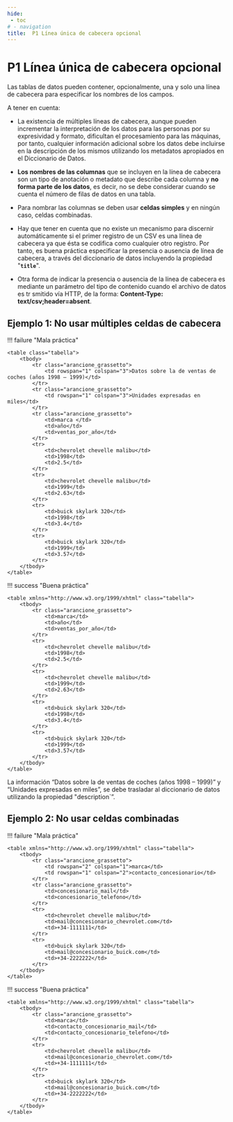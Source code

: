 ```yaml
---
hide:
 - toc
# - navigation
title:  P1 Línea única de cabecera opcional
---
```

# P1 Línea única de cabecera opcional

Las tablas de datos pueden contener, opcionalmente, una y solo una línea de cabecera para especificar los nombres de los campos.

A tener en cuenta:

- La existencia de múltiples líneas de cabecera, aunque pueden incrementar la interpretación de los datos para las personas por su expresividad y formato, dificultan el procesamiento para  las máquinas, por tanto, cualquier información adicional sobre los datos debe incluirse en la descripción de los mismos utilizando los metadatos apropiados en el Diccionario de Datos.

- **Los nombres de las columnas** que se incluyen en la línea de cabecera son un tipo de anotación o metadato que describe cada columna y **no forma parte de los datos**, es decir, no se debe considerar cuando se cuenta el número de filas de datos en una tabla.

- Para nombrar las columnas se deben usar **celdas simples** y en ningún caso, celdas combinadas.

- Hay que tener en cuenta que no existe un mecanismo para discernir automáticamente si el primer registro de un CSV es una línea de cabecera ya que ésta se codifica como cualquier otro registro. Por tanto, es buena práctica especificar la presencia o ausencia de línea de cabecera, a través del diccionario de datos incluyendo la propiedad  "**`title`**".

- Otra forma de indicar la presencia o ausencia de la línea de cabecera es mediante un parámetro del tipo de contenido cuando el archivo de datos es    tr    smitido     vía     HTTP,     de     la     forma:      **Content-Type: text/csv;header=absent**.


## Ejemplo 1: No usar múltiples celdas de cabecera

!!! failure "Mala práctica"

    <table class="tabella">
    	<tbody>
    		<tr class="arancione_grassetto">
    			<td rowspan="1" colspan="3">Datos sobre la de ventas de coches (años 1998 – 1999)</td>
    		</tr>
    		<tr class="arancione_grassetto">
    			<td rowspan="1" colspan="3">Unidades expresadas en miles</td>
    		</tr>
    		<tr class="arancione_grassetto">
    			<td>marca </td>
    			<td>año</td>
    			<td>ventas_por_año</td>
    		</tr>
    		<tr>
    			<td>chevrolet chevelle malibu</td>
    			<td>1998</td>
    			<td>2.5</td>
    		</tr>
    		<tr>
    			<td>chevrolet chevelle malibu</td>
    			<td>1999</td>
    			<td>2.63</td>
    		</tr>
    		<tr>
    			<td>buick skylark 320</td>
    			<td>1998</td>
    			<td>3.4</td>
    		</tr>
    		<tr>
    			<td>buick skylark 320</td>
    			<td>1999</td>
    			<td>3.57</td>
    		</tr>
    	</tbody>
    </table>

!!! success "Buena práctica"

    <table xmlns="http://www.w3.org/1999/xhtml" class="tabella">
    	<tbody>
    		<tr class="arancione_grassetto">
    			<td>marca</td>
    			<td>año</td>
    			<td>ventas_por_año</td>
    		</tr>
    		<tr>
    			<td>chevrolet chevelle malibu</td>
    			<td>1998</td>
    			<td>2.5</td>
    		</tr>
    		<tr>
    			<td>chevrolet chevelle malibu</td>
    			<td>1999</td>
    			<td>2.63</td>
    		</tr>
    		<tr>
    			<td>buick skylark 320</td>
    			<td>1998</td>
    			<td>3.4</td>
    		</tr>
    		<tr>
    			<td>buick skylark 320</td>
    			<td>1999</td>
    			<td>3.57</td>
    		</tr>
    	</tbody>
    </table>

La información “Datos sobre la de ventas de coches (años 1998 – 1999)” y “Unidades expresadas en miles”, se debe trasladar al diccionario de datos utilizando la propiedad "description`”.

## Ejemplo 2: No usar celdas combinadas


!!! failure "Mala práctica"

    <table xmlns="http://www.w3.org/1999/xhtml" class="tabella">
    	<tbody>
    		<tr class="arancione_grassetto">
    			<td rowspan="2" colspan="1">marca</td>
    			<td rowspan="1" colspan="2">contacto_concesionario</td>
    		</tr>
    		<tr class="arancione_grassetto">
    			<td>concesionario_mail</td>
    			<td>concesionario_telefono</td>
    		</tr>
    		<tr>
    			<td>chevrolet chevelle malibu</td>
    			<td>mail@concesionario_chevrolet.com</td>
    			<td>+34-1111111</td>
    		</tr>
    		<tr>
    			<td>buick skylark 320</td>
    			<td>mail@concesionario_buick.com</td>
    			<td>+34-2222222</td>
    		</tr>
    	</tbody>
    </table>


!!! success "Buena práctica"

    <table xmlns="http://www.w3.org/1999/xhtml" class="tabella">
    	<tbody>
    		<tr class="arancione_grassetto">
    			<td>marca</td>
    			<td>contacto_concesionario_mail</td>
    			<td>contacto_concesionario_telefono</td>
    		</tr>
    		<tr>
    			<td>chevrolet chevelle malibu</td>
    			<td>mail@concesionario_chevrolet.com</td>
    			<td>+34-1111111</td>
    		</tr>
    		<tr>
    			<td>buick skylark 320</td>
    			<td>mail@concesionario_buick.com</td>
    			<td>+34-2222222</td>
    		</tr>
    	</tbody>
    </table>

